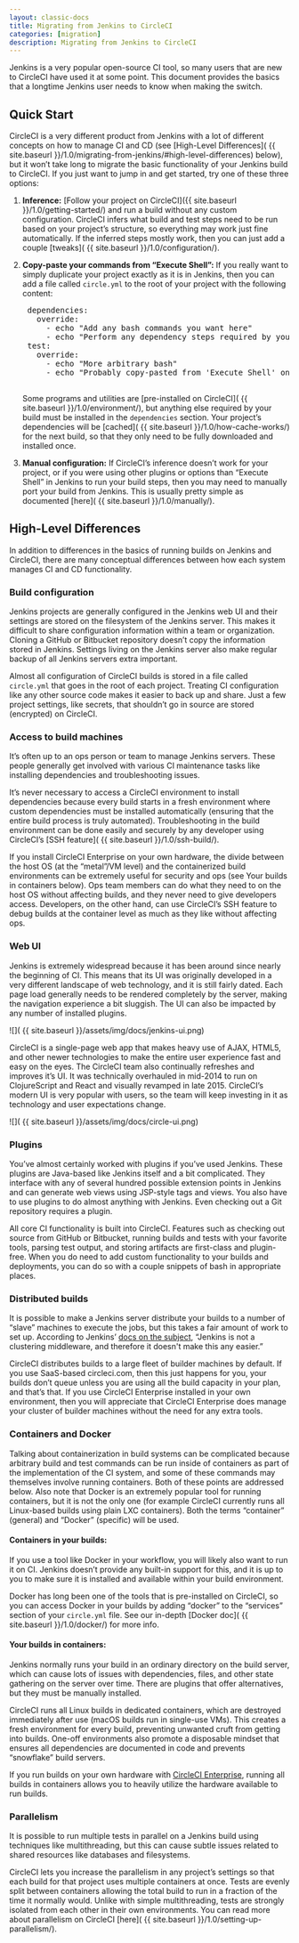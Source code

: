 ```yaml
---
layout: classic-docs
title: Migrating from Jenkins to CircleCI
categories: [migration]
description: Migrating from Jenkins to CircleCI
---
```


Jenkins is a very popular open-source CI tool, so many users that are new to CircleCI have used it at some point. This document provides the basics that a longtime Jenkins user needs to know when making the switch.

## Quick Start

CircleCI is a very different product from Jenkins with a lot of different concepts on how to manage CI and CD (see [High-Level Differences]( {{ site.baseurl }}/1.0/migrating-from-jenkins/#high-level-differences) below), but it won’t take long to migrate the basic functionality of your Jenkins build to CircleCI. If you just want to jump in and get started, try one of these three options:


1. **Inference:** [Follow your project on CircleCI]({{ site.baseurl }}/1.0/getting-started/) and run a build without any custom configuration. CircleCI infers what build and test steps need to be run based on your project’s structure, so everything may work just fine automatically. If the inferred steps mostly work, then you can just add a couple [tweaks]( {{ site.baseurl }}/1.0/configuration/).

2. **Copy-paste your commands from “Execute Shell”:** If you really want to simply duplicate your project exactly as it is in Jenkins, then you can add a file called `circle.yml` to the root of your project with the following content:
    <pre>
    dependencies:
      override:
        - echo "Add any bash commands you want here"
        - echo "Perform any dependency steps required by your build"
    test:
      override:
        - echo "More arbitrary bash"
        - echo "Probably copy-pasted from 'Execute Shell' on Jenkins"
    </pre>

    Some programs and utilities are [pre-installed on CircleCI]( {{ site.baseurl }}/1.0/environment/), but anything else required by your build must be installed in the `dependencies` section. Your project’s dependencies will be [cached]( {{ site.baseurl }}/1.0/how-cache-works/) for the next build, so that they only need to be fully downloaded and installed once.

3. **Manual configuration:** If CircleCI’s inference doesn’t work for your project, or if you were using other plugins or options than “Execute Shell” in Jenkins to run your build steps, then you may need to manually port your build from Jenkins. This is usually pretty simple as documented [here]( {{ site.baseurl }}/1.0/manually/).



## High-Level Differences

In addition to differences in the basics of running builds on Jenkins and CircleCI, there are many conceptual differences between how each system manages CI and CD functionality.

### Build configuration

Jenkins projects are generally configured in the Jenkins web UI and their settings are stored on the filesystem of the Jenkins server. This makes it difficult to share configuration information within a team or organization. Cloning a GitHub or Bitbucket repository doesn’t copy the information stored in Jenkins. Settings living on the Jenkins server also make regular backup of all Jenkins servers extra important.

Almost all configuration of CircleCI builds is stored in a file called `circle.yml` that goes in the root of each project. Treating CI configuration like any other source code makes it easier to back up and share. Just a few project settings, like secrets, that shouldn’t go in source are stored (encrypted) on CircleCI.

### Access to build machines

It’s often up to an ops person or team to manage Jenkins servers. These people generally get involved with various CI maintenance tasks like installing dependencies and troubleshooting issues.

It’s never necessary to access a CircleCI environment to install dependencies because every build starts in a fresh environment where custom dependencies must be installed automatically (ensuring that the entire build process is truly automated). Troubleshooting in the build environment can be done easily and securely by any developer using CircleCI’s [SSH feature]( {{ site.baseurl }}/1.0/ssh-build/).

If you install CircleCI Enterprise on your own hardware, the divide between the host OS (at the “metal”/VM level) and the containerized build environments can be extremely useful for security and ops (see Your builds in containers below). Ops team members can do what they need to on the host OS without affecting builds, and they never need to give developers access. Developers, on the other hand, can use CircleCI’s SSH feature to debug builds at the container level as much as they like without affecting ops.

### Web UI

Jenkins is extremely widespread because it has been around since nearly the beginning of CI. This means that its UI was originally developed in a very different landscape of web technology, and it is still fairly dated. Each page load generally needs to be rendered completely by the server, making the navigation experience a bit sluggish. The UI can also be impacted by any number of installed plugins.

![](  {{ site.baseurl }}/assets/img/docs/jenkins-ui.png)

CircleCI is a single-page web app that makes heavy use of AJAX, HTML5, and other newer technologies to make the entire user experience fast and easy on the eyes. The CircleCI team also continually refreshes and improves it’s UI. It was technically overhauled in mid-2014 to run on ClojureScript and React and visually revamped in late 2015. CircleCI’s modern UI is very popular with users, so the team will keep investing in it as technology and user expectations change.

![](  {{ site.baseurl }}/assets/img/docs/circle-ui.png)

### Plugins

You’ve almost certainly worked with plugins if you’ve used Jenkins. These plugins are Java-based like Jenkins itself and a bit complicated. They interface with any of several hundred possible extension points in Jenkins and can generate web views using JSP-style tags and views. You also have to use plugins to do almost anything with Jenkins. Even checking out a Git repository requires a plugin.

All core CI functionality is built into CircleCI. Features such as checking out source from GitHub or Bitbucket, running builds and tests with your favorite tools, parsing test output, and storing artifacts are first-class and plugin-free. When you do need to add custom functionality to your builds and deployments, you can do so with a couple snippets of bash in appropriate places.

### Distributed builds

It is possible to make a Jenkins server distribute your builds to a number of “slave” machines to execute the jobs, but this takes a fair amount of work to set up. According to Jenkins’ [docs on the subject](https://wiki.jenkins-ci.org/display/JENKINS/Distributed+builds), “Jenkins is not a clustering middleware, and therefore it doesn't make this any easier.”

CircleCI distributes builds to a large fleet of builder machines by default. If you use SaaS-based circleci.com, then this just happens for you, your builds don’t queue unless you are using all the build capacity in your plan, and that’s that. If you use CircleCI Enterprise installed in your own environment, then you will appreciate that CircleCI Enterprise does manage your cluster of builder machines without the need for any extra tools.

### Containers and Docker

Talking about containerization in build systems can be complicated because arbitrary build and test commands can be run inside of containers as part of the implementation of the CI system, and some of these commands may themselves involve running containers. Both of these points are addressed below. Also note that Docker is an extremely popular tool for running containers, but it is not the only one (for example CircleCI currently runs all Linux-based builds using plain LXC containers). Both the terms “container” (general) and “Docker” (specific) will be used.


#### Containers in your builds:


  If you use a tool like Docker in your workflow, you will likely also want to run it on CI. Jenkins doesn’t provide any built-in support for this, and it is up to you to make sure it is installed and available within your build environment.

  Docker has long been one of the tools that is pre-installed on CircleCI, so you can access Docker in your builds by adding “docker” to the “services” section of your `circle.yml` file. See our in-depth [Docker doc]( {{ site.baseurl }}/1.0/docker/) for more info.

#### Your builds in containers:


  Jenkins normally runs your build in an ordinary directory on the build server, which can cause lots of issues with dependencies, files, and other state gathering on the server over time. There are plugins that offer alternatives, but they must be manually installed.


  CircleCI runs all Linux builds in dedicated containers, which are destroyed immediately after use (macOS builds run in single-use VMs). This creates a fresh environment for every build, preventing unwanted cruft from getting into builds. One-off environments also promote a disposable mindset that ensures all dependencies are documented in code and prevents “snowflake” build servers.


  If you run builds on your own hardware with [CircleCI Enterprise](https://circleci.com/enterprise/), running all builds in containers allows you to heavily utilize the hardware available to run builds.

### Parallelism

It is possible to run multiple tests in parallel on a Jenkins build using techniques like multithreading, but this can cause subtle issues related to shared resources like databases and filesystems.

CircleCI lets you increase the parallelism in any project’s settings so that each build for that project uses multiple containers at once. Tests are evenly split between containers allowing the total build to run in a fraction of the time it normally would. Unlike with simple multithreading, tests are strongly isolated from each other in their own environments. You can read more about parallelism on CircleCI [here]( {{ site.baseurl }}/1.0/setting-up-parallelism/).
